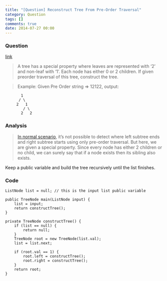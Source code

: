 ```yaml
---
title: "[Question] Reconstruct Tree From Pre-Order Traversal"
category: Question
tags: []
comments: true
date: 2014-07-27 00:00
---
```



### Question 

[link](http://tech-queries.blogspot.sg/2011/06/reconstruct-tree-from-pre-order.html)

> A tree has a special property where leaves are represented with ‘2’ and non-leaf with ‘1’. Each node has either 0 or 2 children. If given preorder traversal of this tree, construct the tree. 

> Example: Given Pre Order string => 12122, output: 

           1
          / \
         2   1
            / \
           2   2

### Analysis

> [In normal scenario](http://tech-queries.blogspot.sg/2011/06/reconstruct-tree-from-pre-order.html), it’s not possible to detect where left subtree ends and right subtree starts using only pre-order traversal. But here, we are given a special property. Since every node has either 2 children or no child, we can surely say that if a node exists then its sibling also exists.

Keep a public variable and build the tree recursively until the list finishes. 

### Code

	ListNode list = null; // this is the input list public variable
    
    public TreeNode main(ListNode input) {
        list = input;
        return constructTree();
    }

	private TreeNode constructTree() {
		if (list == null) {
			return null;
		}
		TreeNode root = new TreeNode(list.val);
		list = list.next;

		if (root.val == 1) {
			root.left = constructTree();
			root.right = constructTree();
		}
		return root;
	}
